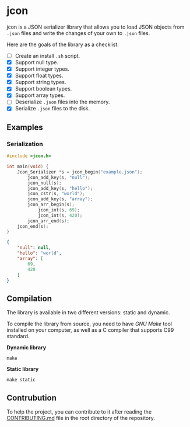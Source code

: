 # jcon
jcon is a JSON serializer library that allows you to load JSON objects from `.json` files and write the changes of your own to `.json` files.

Here are the goals of the library as a checklist:
- [ ] Create an install `.sh` script.
- [X] Support null type.
- [X] Support integer types.
- [X] Support float types.
- [X] Support string types.
- [X] Support boolean types.
- [X] Support array types.
- [ ] Deserialize `.json` files into the memory.
- [X] Serialize `.json` files to the disk.

## Examples
### Serialization
```c
#include <jcon.h>

int main(void) {
    Jcon_Serializer *s = jcon_begin("example.json");
        jcon_add_key(s, "null");
        jcon_null(s);
        jcon_add_key(s, "hello");
        jcon_cstr(s, "world");
        jcon_add_key(s, "array");
        jcon_arr_begin(s);
            jcon_int(s, 69);
            jcon_int(s, 420);
        jcon_arr_end(s);
    jcon_end(s);
}
```

```json
{
    "null": null,
    "hello": "world",
    "array": [
        69,
        420
    ]
}
```

## Compilation
The library is available in two different versions: static and dynamic.

To compile the library from source, you need to have *GNU Make* tool installed on your computer, as well as a C compiler that supports C99 standard.

**Dynamic library**
```console
make
```

**Static library**
```console
make static
```

## Contrubution
To help the project, you can contribute to it after reading the [CONTRIBUTING.md](https://github.com/detectivekaktus/jcon/blob/main/CONTRIBUTING.md) file in the root directory of the repository.
